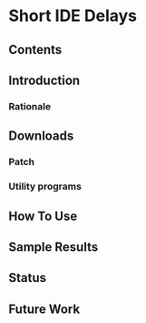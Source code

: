 # Short IDE Delays
## Contents
## Introduction
### Rationale
## Downloads
### Patch
### Utility programs
## How To Use
## Sample Results
## Status
## Future Work
